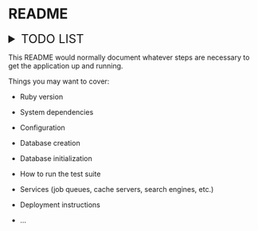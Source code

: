 # README

<details markdown="1">
<summary style="font-size: 1.5rem">TODO LIST</summary>
<div markdown="1">

- (O) 회원 CRUD
- (O) 게시물 CRUD
- (O) 세션
- (O) password 암호화 저장
- (O) AJAX
- (O) 게시물 속성에 멤버 닉네임 추가
- (O) 게시물 추천, 비추천
- (O) MySQL
- (O) NCP Server 배포
- (O) Docker
- (O) AWS ECR
- (O) Circle CI

- (X) MongoDB
- (X) AWS EKS (Elastic Kubernetes Service or ECS (Elastic Container Service)
- (X) AWS Beanstalk
- (X) AWS Elasticsearch Service

</div>
</details>

This README would normally document whatever steps are necessary to get the
application up and running.

Things you may want to cover:

* Ruby version

* System dependencies

* Configuration

* Database creation

* Database initialization

* How to run the test suite

* Services (job queues, cache servers, search engines, etc.)

* Deployment instructions

* ...
